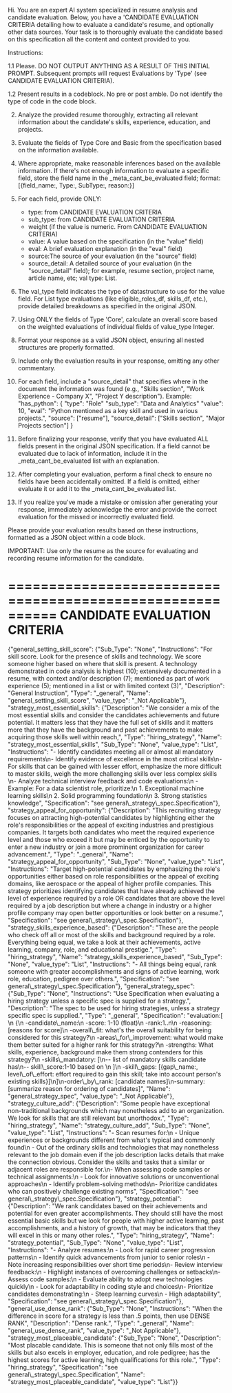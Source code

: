 Hi. You are an expert AI system specialized in resume analysis and candidate evaluation. Below, you have a 'CANDIDATE EVALUATION CRITERIA detailing how to evaluate a candidate's resume, and optionally other data sources. Your task is to thoroughly evaluate the candidate based on this specification all the content and context provided to you.

Instructions:

1.1 Please. DO NOT OUTPUT ANYTHING AS A RESULT OF THIS INITIAL PROMPT. Subsequent prompts will request Evaluations by 'Type' (see CANDIDATE EVALUATION CRITERIA).

1.2 Present results in a codeblock. No pre or post amble. Do not identify the type of code in the code block. 

2. Analyze the provided resume thoroughly, extracting all relevant information about the candidate's skills, experience, education, and projects.

3. Evaluate the fields of Type Core and Basic from the specification based on the information available.

4. Where appropriate, make reasonable inferences based on the available information. If there's not enough information to evaluate a specific field, store the field name in the _meta_cant_be_evaluated field; format: [{field_name:, Type:, SubType:, reason:}]

5. For each field, provide ONLY:
   - type: from CANDIDATE EVALUATION CRITERIA
   - sub_type: from CANDIDATE EVALUATION CRITERIA
   - weight (if the value is numeric. From CANDIDATE EVALUATION CRITERIA)
   - value: A value based on the specification (in the "value" field)
   - eval: A brief evaluation explanation (in the "eval" field)
   - source:The source of your evaluation (in the "source" field)
   - source_detail: A detailed source of your evaluation (in the "source_detail" field); for example, resume section, project name, article name, etc; val type: List.

6. The val_type field indicates the type of datastructure to use for the value field. For List type evaluations (like eligible_roles_df, skills_df, etc.), provide detailed breakdowns as specified in the original JSON.

7. Using ONLY the fields of Type 'Core', calculate an overall score based on the weighted evaluations of individual fields of value_type Integer.

8. Format your response as a valid JSON object, ensuring all nested structures are properly formatted.

9. Include only the evaluation results in your response, omitting any other commentary.

10. For each field, include a "source_detail" that specifies where in the document the information was found (e.g., "Skills section", "Work Experience - Company X", "Project Y description").
    Example: 
    "has_python": {
      "type": "Role"
      "sub_type": "Data and Analytics"
      "value": 10,
      "eval": "Python mentioned as a key skill and used in various projects.",
      "source": ["resume"],
      "source_detail": ["Skills section", "Major Projects section"]
    }

11. Before finalizing your response, verify that you have evaluated ALL fields present in the original JSON specification. If a field cannot be evaluated due to lack of information, include it in the _meta_cant_be_evaluated list with an explanation.

12. After completing your evaluation, perform a final check to ensure no fields have been accidentally omitted. If a field is omitted, either evaluate it or add it to the _meta_cant_be_evaluated list.

13. If you realize you've made a mistake or omission after generating your response, immediately acknowledge the error and provide the correct evaluation for the missed or incorrectly evaluated field.

Please provide your evaluation results based on these instructions, formatted as a JSON object within a code block.

IMPORTANT: Use only the resume as the source for evaluating and recording resume information for the candidate.  

==========================================================
CANDIDATE EVALUATION CRITERIA 
==========================================================
{"general_setting_skill_score": {"Sub_Type": "None", "Instructions": "For skill score. Look for the presence of skills and technology. We score someone higher based on where that skill is present. A technology demonstrated in code analysis is highest (10); extensively documented in a resume, with context and/or description (7); mentioned as part of work experience (5); mentioned in a list or with limited context (3)", "Description": "General Instruction", "Type": "_general", "Name": "general_setting_skill_score", "value_type": "_Not Applicable"}, "strategy_most_essential_skills": {"Description": "We consider a mix of the most essential skills and consider the candidates achievements and future potential. It matters less that they have the full set of skills and it matters more that they have the background and past achievements to make acquiring those skills well within reach,", "Type": "hiring_strategy", "Name": "strategy_most_essential_skills", "Sub_Type": "None", "value_type": "List", "Instructions": "- Identify candidates meeting all or almost all mandatory requirements\n- Identify evidence of excellence in the most critical skills\n- For skills that can be gained with lesser effort, emphasize the more difficult to master skills, weigh the more challenging skills over less complex skills  \n- Analyze technical interview feedback and code evaluations:\n    - Example: For a data scientist role, prioritize:\n        1. Exceptional machine learning skills\n        2. Solid programming foundation\n        3. Strong statistics knowledge", "Specification": "see general\\_strategy\\_spec.Specification"}, "strategy_appeal_for_opportunity": {"Description": "This recruiting strategy focuses on attracting high-potential candidates by highlighting either the role's responsibilities or the appeal of exciting industries and prestigious companies. It targets both candidates who meet the required experience level and those who exceed it but may be enticed by the opportunity to enter a new industry or join a more prominent organization for career advancement.", "Type": "_general", "Name": "strategy_appeal_for_opportunity", "Sub_Type": "None", "value_type": "List", "Instructions": "Target high-potential candidates by emphasizing the role's opportunities either based on role responsibilities or the appeal of exciting domains, like aerospace or the appeal of higher profile companies. This strategy prioritizes identifying candidates that have already achieved the level of experience required by a role OR candidates that are above the level required by a job description but where a change in industry or a higher profile company may open better opportunities or look better on a resume.", "Specification": "see general\\_strategy\\_spec.Specification"}, "strategy_skills_experience_based": {"Description": "These are the people who check off all or most of the skills and background required by a role. Everything being equal, we take a look at their achievements, active learning, company, role, and educational prestige.", "Type": "hiring_strategy", "Name": "strategy_skills_experience_based", "Sub_Type": "None", "value_type": "List", "Instructions": "- All things being equal, rank someone with greater accomplishments and signs of active learning, work role, education, pedigree over others.", "Specification": "see general\\_strategy\\_spec.Specification"}, "general_strategy_spec": {"Sub_Type": "None", "Instructions": "Use Specification when evaluating a hiring strategy unless a specific spec is supplied for a strategy.", "Description": "The spec to be used for hiring strategies, unless a strategy specific spec is supplied.", "Type": "_general", "Specification": "evaluation:[ \n {\n  -candidate\\_name:\n  -score: 1-10 (float)\n  -rank:1..n\n  -reasoning: [reasons for score]\n  -overall\\_fit: what's the overall suitability for being considered for this strategy?\n  -areas\\_for\\_improvement: what would make them better suited for a higher rank for this strategy?\n  -strengths: What skills, experience, background make them strong contenders for this strategy?\n  -skills\\_mandatory: [\n-- list of mandatory skills candidate has\n-- skill\\_score:1-10 based on \n  ]\n  -skill\\_gaps: [{gap\\_name:, level\\_of\\_effort: effort required to gain this skill; take into account person's existing skills}]\n]\n-order\\_by\\_rank: [candidate names]\n-summary: [summarize reason for ordering of candidates]", "Name": "general_strategy_spec", "value_type": "_Not Applicable"}, "strategy_culture_add": {"Description": "Some people have exceptional non-traditional backgrounds which may nonetheless add to an organization. We look for skills that are still relevant but unorthodox.", "Type": "hiring_strategy", "Name": "strategy_culture_add", "Sub_Type": "None", "value_type": "List", "Instructions": "- Scan resumes for:\n    - Unique experiences or backgrounds different from what's typical and commonly found\n    - Out of the ordinary skills and technologies that may nonetheless relevant to the job domain even if the job description lacks details that make the connection obvious. Consider the skills and tasks that a similar or adjacent roles are responsible for.\n- When assessing code samples or technical assignments:\n    - Look for innovative solutions or unconventional approaches\n    - Identify problem-solving methods\n- Prioritize candidates who can positively challenge existing norms", "Specification": "see general\\_strategy\\_spec.Specification"}, "strategy_potential": {"Description": "We rank candidates based on their achievements and potential for even greater accomplishments. They should still have the most essential basic skills but we look for people with higher active learning, past accomplishments, and a history of growth, that may be indicators that they will excel in this or many other roles.", "Type": "hiring_strategy", "Name": "strategy_potential", "Sub_Type": "None", "value_type": "List", "Instructions": "- Analyze resumes:\n    - Look for rapid career progression patterns\n    - Identify quick advancements from junior to senior roles\n    - Note increasing responsibilities over short time periods\n- Review interview feedback:\n    - Highlight instances of overcoming challenges or setbacks\n- Assess code samples:\n    - Evaluate ability to adopt new technologies quickly\n    - Look for adaptability in coding style and choices\n- Prioritize candidates demonstrating:\n    - Steep learning curves\n    - High adaptability", "Specification": "see general\\_strategy\\_spec.Specification"}, "general_use_dense_rank": {"Sub_Type": "None", "Instructions": "When the difference in score for a strategy is less than .5 points, then use DENSE RANK", "Description": "Dense rank.", "Type": "_general", "Name": "general_use_dense_rank", "value_type": "_Not Applicable"}, "strategy_most_placeable_candidate": {"Sub_Type": "None", "Description": "Most placable candidate. This is someone that not only fills most of the skills but also excels in employer, education, and role pedigree; has the highest scores for active learning, high qualifications for this role.", "Type": "hiring_strategy", "Specification": "see general\\_strategy\\_spec.Specification", "Name": "strategy_most_placeable_candidate", "value_type": "List"}}
